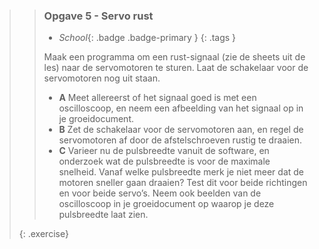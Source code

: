 >> ### Opgave 5 - Servo rust
>>
>> - *School*{: .badge .badge-primary }
>>{: .tags }
>>
>> Maak een programma om een rust-signaal (zie de sheets uit de les) naar de servomotoren te sturen. Laat de schakelaar voor de servomotoren nog uit staan.
>>
>> - **A** Meet allereerst of het signaal goed is met een oscilloscoop, en neem een afbeelding van het signaal op in je groeidocument.
>> - **B** Zet de schakelaar voor de servomotoren aan, en regel de servomotoren af door de afstelschroeven rustig te draaien.
>> - **C** Varieer nu de pulsbreedte vanuit de software, en onderzoek wat de pulsbreedte is voor de maximale snelheid. Vanaf welke pulsbreedte merk je niet meer dat de motoren sneller gaan draaien? Test dit voor beide richtingen en voor beide servo’s. Neem ook beelden van de oscilloscoop in je groeidocument op waarop je deze pulsbreedte laat zien.
>>
>{: .exercise}